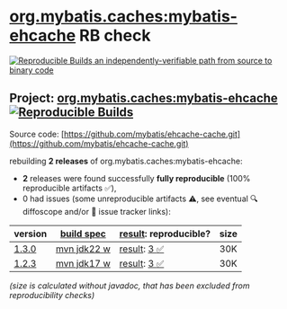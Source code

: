 [org.mybatis.caches:mybatis-ehcache](https://central.sonatype.com/artifact/org.mybatis.caches/mybatis-ehcache/versions) RB check
=======

[![Reproducible Builds](https://reproducible-builds.org/images/logos/rb.svg) an independently-verifiable path from source to binary code](https://reproducible-builds.org/)

## Project: [org.mybatis.caches:mybatis-ehcache](https://central.sonatype.com/artifact/org.mybatis.caches/mybatis-ehcache/versions) [![Reproducible Builds](https://img.shields.io/endpoint?url=https://raw.githubusercontent.com/jvm-repo-rebuild/reproducible-central/master/content/org/mybatis/caches/mybatis-ehcache/badge.json)](https://github.com/jvm-repo-rebuild/reproducible-central/blob/master/content/org/mybatis/caches/mybatis-ehcache/README.md)

Source code: [https://github.com/mybatis/ehcache-cache.git](https://github.com/mybatis/ehcache-cache.git)

rebuilding **2 releases** of org.mybatis.caches:mybatis-ehcache:
- **2** releases were found successfully **fully reproducible** (100% reproducible artifacts :white_check_mark:),
- 0 had issues (some unreproducible artifacts :warning:, see eventual :mag: diffoscope and/or :memo: issue tracker links):

| version | [build spec](/BUILDSPEC.md) | [result](https://reproducible-builds.org/docs/jvm/): reproducible? | size |
| -- | --------- | ------ | -- |
| [1.3.0](https://central.sonatype.com/artifact/org.mybatis.caches/mybatis-ehcache/1.3.0/pom) | [mvn jdk22 w](mybatis-ehcache-1.3.0.buildspec) | [result](mybatis-ehcache-1.3.0.buildinfo): [3 :white_check_mark: ](mybatis-ehcache-1.3.0.buildcompare) | 30K |
| [1.2.3](https://central.sonatype.com/artifact/org.mybatis.caches/mybatis-ehcache/1.2.3/pom) | [mvn jdk17 w](mybatis-ehcache-1.2.3.buildspec) | [result](mybatis-ehcache-1.2.3.buildinfo): [3 :white_check_mark: ](mybatis-ehcache-1.2.3.buildcompare) | 30K |

<i>(size is calculated without javadoc, that has been excluded from reproducibility checks)</i>
